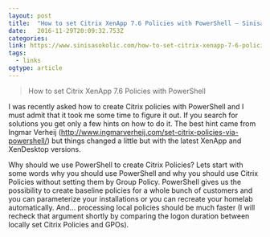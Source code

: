 ```yaml
---
layout: post 
title:  "How to set Citrix XenApp 7.6 Policies with PowerShell – Sinisa Sokolic" 
date:   2016-11-29T20:09:32.753Z 
categories: 
link: https://www.sinisasokolic.com/how-to-set-citrix-xenapp-7-6-policies-with-powershell/ 
tags:
  - links
ogtype: article 
---
```


> How to set Citrix XenApp 7.6 Policies with PowerShell

I was recently asked how to create Citrix policies with PowerShell and I must admit that it took me some time to figure it out. If you search for solutions you get only a few hints on how to do it. The best hint came from Ingmar Verheij (http://www.ingmarverheij.com/set-citrix-policies-via-powershell/) but things changed a little but with the latest XenApp and XenDesktop versions.

Why should we use PowerShell to create Citrix Policies?
Lets start with some words why you should use PowerShell and why you should use Citrix Policies without setting them by Group Policy. PowerShell gives us the possibility to create baseline policies for a whole bunch of customers and you can parameterize your installations or you can recreate your homelab automatically.
And… processing local policies should be much faster (I will recheck that argument shortly by comparing the logon duration between locally set Citrix Policies and GPOs).